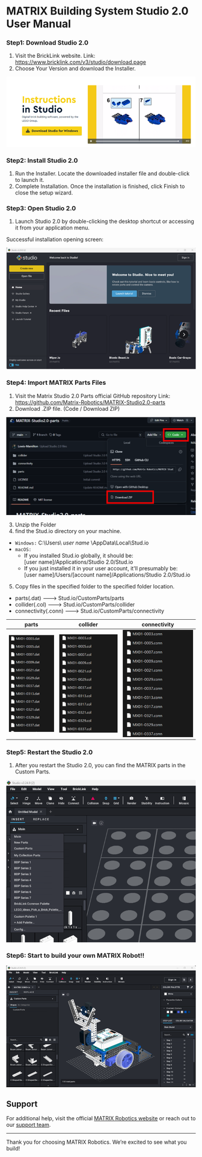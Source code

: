 # MATRIX Building System Studio 2.0 User Manual

### Step1: Download Studio 2.0

1.	Visit the BrickLink website. 
Link: https://www.bricklink.com/v3/studio/download.page
2.	Choose Your Version and download the Installer.

![](img/studioweb.png)

### Step2: Install Studio 2.0

1.	Run the Installer. Locate the downloaded installer file and double-click to launch it.
2.	Complete Installation. Once the installation is finished, click Finish to close the setup wizard.

### Step3: Open Studio 2.0

1.	Launch Studio 2.0 by double-clicking the desktop shortcut or accessing it from your application menu.

Successful installation opening screen:

![](img/studioopen.png)

### Step4: Import MATRIX Parts Files

1.	Visit the Matrix Studio 2.0 Parts official GitHub repository
Link: https://github.com/Matrix-Robotics/MATRIX-Studio2.0-parts
2.	Download .ZIP file. (Code / Download ZIP)

![](img/github.png)

3.	Unzip the Folder
4.	find the Stud.io directory on your machine. 

* `Windows:`
C:\Users\ _user name_ \AppData\Local\Stud.io
* `macOS:`
    * If you installed Stud.io globally, it should be: <br>
    [user name]/Applications/Studio 2.0/Stud.io
    * If you just installed it in your user account, it'll presumably be: <br>
    [user name]/Users/[account name]/Applications/Studio 2.0/Stud.io
5.	Copy files in the specified folder to the specified folder location.
* parts(.dat) ---> Stud.io/CustomParts/parts
* collider(.col) ---> Stud.io/CustomParts/collider
* connectivity(.conn) ---> Stud.io/CustomParts/connectivity

| parts |collider | connectivity |
| --- | --- | --- |
| ![](img/parts.png)|![](img/collider.png)|![](img/connectivity.png)|

### Step5: Restart the Studio 2.0

1.	After you restart the Studio 2.0, you can find the MATRIX parts in the Custom Parts.

![](img/customparts.png)

### Step6: Start to build your own MATRIX Robot!!	

![](img/done.png)

## Support

For additional help, visit the official [MATRIX Robotics website](https://www.matrixrobotics.com) or reach out to our [support team](mailto:sales@kkitc.net).

---

Thank you for choosing MATRIX Robotics. We’re excited to see what you build!